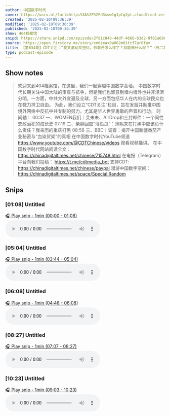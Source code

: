 ```yaml
---
author: 中国数字时代
cover: https://wsrv.nl/?url=https%3A%2F%2Fd3mww1g1pfq2pt.cloudfront.net%2FAvatar%2Fckutz0a3sa00b08031de3k4yn%2F1634399213457.jpg&w=200&h=200
created: '2025-02-10T09:36:39'
modified: '2025-02-10T09:36:39'
published: '2025-02-10T09:36:39'
show: 404档案馆
snipd: https://share.snipd.com/episode/2f81c84b-44df-4666-b3d2-9f01a686b52f
source: https://open.firstory.me/story/cm6zeax0a002m01ttf7ar0fav
title: 【第634期】CDT关注：“我又激动又担忧，彭载舟怎么样了？我能做什么呢？”（外二篇）
type: podcast-episode
---
```



## Show notes
> 欢迎来到404档案馆，在这里，我们一起穿越中国数字高墙。    中国数字时代长期关注中国大陆的审查与抗争，但是我们也留意到墙内墙外也并非泾渭分明。一方面，中共大外宣遍及全球，另一方面包括华人在内的全球民众也在戮力捍卫自由。    为此，我们设立“CDT关注”栏目，旨在发掘并助推中国境外网络中反抗中共专制的努力，尤其是华人世界勇敢的声音和行动。    时间轴：    00:37 一、WOMEN我们｜艾未未、AirDrop和三封邮件：一个同性恋政治犯的成长史  07:19 二、柴静回应“薄瓜瓜”：薄熙来在打黑中应该负什么责任？我亲历的重庆打黑  08:58 三、BBC｜调查：揭开中国新疆番茄产业秘密与“血染货架”的真相    在中国数字时代YouTube频道 https://www.youtube.com/@CDTChinese/videos 观看视频播讲。  在中国数字时代网站阅读全文： https://chinadigitaltimes.net/chinese/715748.html   在电报（Telegram）平台向我们投稿： https://t.me/cdtmedia_bot   支持CDT:  https://chinadigitaltimes.net/chinese/paypal   漫游中国数字空间： https://chinadigitaltimes.net/space/Special:Random

## Snips
### [01:08] Untitled
[🎧 Play snip - 1min️ (00:00 - 01:08)](https://share.snipd.com/snip/c9e097c7-a62c-436b-92af-5098f94ebc81)
<audio controls> <source src="https://m.cdn.firstory.me/track/ckutz0a3sa00b08031de3k4yn/cm6zeax0a002m01ttf7ar0fav/https%3A%2F%2Fd3mww1g1pfq2pt.cloudfront.net%2FRecord%2Fckutz0a3sa00b08031de3k4yn%2Fcm6zeax0b002n01tt6bqhhbuf.mp3?v=1739212665125#t=00:00,01:08"> </audio>
### [05:04] Untitled
[🎧 Play snip - 1min️ (03:44 - 05:04)](https://share.snipd.com/snip/4571f60a-8092-4ed6-b175-a7e3fa391f17)
<audio controls> <source src="https://m.cdn.firstory.me/track/ckutz0a3sa00b08031de3k4yn/cm6zeax0a002m01ttf7ar0fav/https%3A%2F%2Fd3mww1g1pfq2pt.cloudfront.net%2FRecord%2Fckutz0a3sa00b08031de3k4yn%2Fcm6zeax0b002n01tt6bqhhbuf.mp3?v=1739212665125#t=03:44,05:04"> </audio>
### [06:08] Untitled
[🎧 Play snip - 1min️ (04:48 - 06:08)](https://share.snipd.com/snip/9406319f-d5a3-4306-87d7-881061b58f43)
<audio controls> <source src="https://m.cdn.firstory.me/track/ckutz0a3sa00b08031de3k4yn/cm6zeax0a002m01ttf7ar0fav/https%3A%2F%2Fd3mww1g1pfq2pt.cloudfront.net%2FRecord%2Fckutz0a3sa00b08031de3k4yn%2Fcm6zeax0b002n01tt6bqhhbuf.mp3?v=1739212665125#t=04:48,06:08"> </audio>
### [08:27] Untitled
[🎧 Play snip - 1min️ (07:07 - 08:27)](https://share.snipd.com/snip/2d9d76e5-94fc-48a7-be69-971d0a66537e)
<audio controls> <source src="https://m.cdn.firstory.me/track/ckutz0a3sa00b08031de3k4yn/cm6zeax0a002m01ttf7ar0fav/https%3A%2F%2Fd3mww1g1pfq2pt.cloudfront.net%2FRecord%2Fckutz0a3sa00b08031de3k4yn%2Fcm6zeax0b002n01tt6bqhhbuf.mp3?v=1739212665125#t=07:07,08:27"> </audio>
### [10:23] Untitled
[🎧 Play snip - 1min️ (09:03 - 10:23)](https://share.snipd.com/snip/fce59ec9-3706-422f-8ddc-0d0bd0638b8e)
<audio controls> <source src="https://m.cdn.firstory.me/track/ckutz0a3sa00b08031de3k4yn/cm6zeax0a002m01ttf7ar0fav/https%3A%2F%2Fd3mww1g1pfq2pt.cloudfront.net%2FRecord%2Fckutz0a3sa00b08031de3k4yn%2Fcm6zeax0b002n01tt6bqhhbuf.mp3?v=1739212665125#t=09:03,10:23"> </audio>
